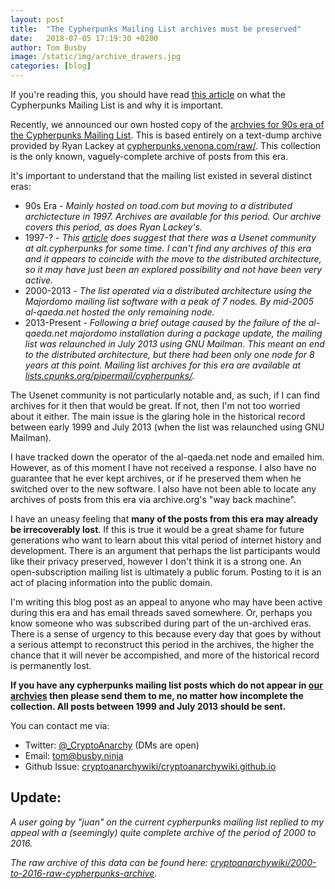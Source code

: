 ```yaml
---
layout: post
title:  "The Cypherpunks Mailing List archives must be preserved"
date:   2018-07-05 17:19:30 +0200
author: Tom Busby
image: /static/img/archive_drawers.jpg
categories: [blog]
---
```


If you're reading this, you should have read [this article](/getting-started/what-is-the-cypherpunks-mailing-list) on what the Cypherpunks Mailing List is and why it is important.

Recently, we announced our own hosted copy of the [archvies for 90s era of the Cypherpunks Mailing List](https://mailing-list-archive.cryptoanarchy.wiki/). This is based entirely on a text-dump archive provided by Ryan Lackey at [cypherpunks.venona.com/raw/](https://cypherpunks.venona.com/raw/). This collection is the only known, vaguely-complete archive of posts from this era.

It's important to understand that the mailing list existed in several distinct eras:

+ 90s Era - _Mainly hosted on toad.com but moving to a distributed archictecture in 1997. Archives are available for this period. Our archive covers this period, as does Ryan Lackey's._
+ 1997-? - _This [article](https://www.wired.com/1997/02/homeless-cypherpunks-turn-to-usenet/) does suggest that there was a Usenet community at alt.cypherpunks for some time. I can't find any archives of this era and it appears to coincide with the move to the distributed architecture, so it may have just been an explored possibility and not have been very active._
+ 2000-2013 - _The list operated via a distributed architecture using the Majordomo mailing list software with a peak of 7 nodes. By mid-2005 al-qaeda.net hosted the only remaining node._
+ 2013-Present - _Following a brief outage caused by the failure of the al-qaeda.net majordomo installation during a package update, the mailing list was relaunched in July 2013 using GNU Mailman. This meant an end to the distributed architecture, but there had been only one node for 8 years at this point. Mailing list archives for this era are available at [lists.cpunks.org/pipermail/cypherpunks/](https://lists.cpunks.org/pipermail/cypherpunks/)._

The Usenet community is not particularly notable and, as such, if I can find archives for it then that would be great. If not, then I'm not too worried about it either. The main issue is the glaring hole in the historical record between early 1999 and July 2013 (when the list was relaunched using GNU Mailman).

I have tracked down the operator of the al-qaeda.net node and emailed him. However, as of this moment I have not received a response. I also have no guarantee that he ever kept archives, or if he preserved them when he switched over to the new software. I also have not been able to locate any archives of posts from this era via archive.org's "way back machine".

I have an uneasy feeling that **many of the posts from this era may already be irrecoverably lost**. If this is true it would be a great shame for future generations who want to learn about this vital period of internet history and development. There is an argument that perhaps the list participants would like their privacy preserved, however I don't think it is a strong one. An open-subscription mailing list is ultimately a public forum. Posting to it is an act of placing information into the public domain.

I'm writing this blog post as an appeal to anyone who may have been active during this era and has email threads saved somewhere. Or, perhaps you know someone who was subscribed during part of the un-archived eras. There is a sense of urgency to this because every day that goes by without a serious attempt to reconstruct this period in the archives, the higher the chance that it will never be accompished, and more of the historical record is permanently lost.

**If you have any cypherpunks mailing list posts which do not appear in [our archvies](https://mailing-list-archive.cryptoanarchy.wiki/) then please send them to me, no matter how incomplete the collection. All posts between 1999 and July 2013 should be sent.**

You can contact me via:

+ Twitter: [@_CryptoAnarchy](https://twitter.com/_CryptoAnarchy) (DMs are open)
+ Email: [tom@busby.ninja](tom@busby.ninja)
+ Github Issue: [cryptoanarchywiki/cryptoanarchywiki.github.io](https://github.com/cryptoanarchywiki/cryptoanarchywiki.github.io/issues)

## Update:

_A user going by "juan" on the current cypherpunks mailing list replied to my appeal with a (seemingly) quite complete archive of the period of 2000 to 2016._

_The raw archive of this data can be found here: [cryptoanarchywiki/2000-to-2016-raw-cypherpunks-archive](https://github.com/cryptoanarchywiki/2000-to-2016-raw-cypherpunks-archive)._
